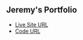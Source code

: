 ## Jeremy's Portfolio

- [Live Site URL](https://jndevportfolio.netlify.app)
- [Code URL](https://github.com/JNicholas54/parallax-portfolio)
